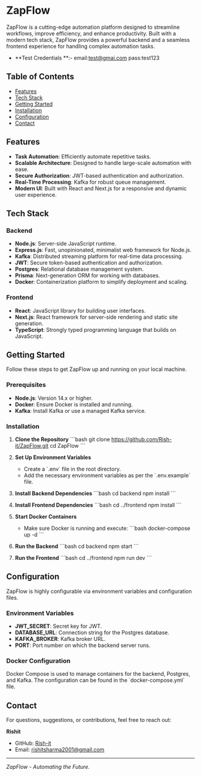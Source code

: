
# ZapFlow

ZapFlow is a cutting-edge automation platform designed to streamline workflows, improve efficiency, and enhance productivity. Built with a modern tech stack, ZapFlow provides a powerful backend and a seamless frontend experience for handling complex automation tasks.
- **Test Credentials **:- email:test@gmai.com
                          pass:test123
## Table of Contents
- [Features](#features)
- [Tech Stack](#tech-stack)
- [Getting Started](#getting-started)
- [Installation](#installation)
- [Configuration](#configuration)
- [Contact](#contact)

## Features
- **Task Automation**: Efficiently automate repetitive tasks.
- **Scalable Architecture**: Designed to handle large-scale automation with ease.
- **Secure Authorization**: JWT-based authentication and authorization.
- **Real-Time Processing**: Kafka for robust queue management.
- **Modern UI**: Built with React and Next.js for a responsive and dynamic user experience.

## Tech Stack

### Backend
- **Node.js**: Server-side JavaScript runtime.
- **Express.js**: Fast, unopinionated, minimalist web framework for Node.js.
- **Kafka**: Distributed streaming platform for real-time data processing.
- **JWT**: Secure token-based authentication and authorization.
- **Postgres**: Relational database management system.
- **Prisma**: Next-generation ORM for working with databases.
- **Docker**: Containerization platform to simplify deployment and scaling.

### Frontend
- **React**: JavaScript library for building user interfaces.
- **Next.js**: React framework for server-side rendering and static site generation.
- **TypeScript**: Strongly typed programming language that builds on JavaScript.

## Getting Started
Follow these steps to get ZapFlow up and running on your local machine.

### Prerequisites
- **Node.js**: Version 14.x or higher.
- **Docker**: Ensure Docker is installed and running.
- **Kafka**: Install Kafka or use a managed Kafka service.

### Installation

1. **Clone the Repository**
    \`\`\`bash
    git clone https://github.com/Rish-it/ZapFlow.git
    cd ZapFlow
    \`\`\`

2. **Set Up Environment Variables**
    - Create a \`.env\` file in the root directory.
    - Add the necessary environment variables as per the \`.env.example\` file.

3. **Install Backend Dependencies**
    \`\`\`bash
    cd backend
    npm install
    \`\`\`

4. **Install Frontend Dependencies**
    \`\`\`bash
    cd ../frontend
    npm install
    \`\`\`

5. **Start Docker Containers**
    - Make sure Docker is running and execute:
    \`\`\`bash
    docker-compose up -d
    \`\`\`

6. **Run the Backend**
    \`\`\`bash
    cd backend
    npm start
    \`\`\`

7. **Run the Frontend**
    \`\`\`bash
    cd ../frontend
    npm run dev
    \`\`\`
 
## Configuration
ZapFlow is highly configurable via environment variables and configuration files.

### Environment Variables
- **JWT_SECRET**: Secret key for JWT.
- **DATABASE_URL**: Connection string for the Postgres database.
- **KAFKA_BROKER**: Kafka broker URL.
- **PORT**: Port number on which the backend server runs.

### Docker Configuration
Docker Compose is used to manage containers for the backend, Postgres, and Kafka. The configuration can be found in the \`docker-compose.yml\` file.


## Contact
For questions, suggestions, or contributions, feel free to reach out:

**Rishit**
- GitHub: [Rish-it](https://github.com/Rish-it)
- Email: [rishitsharma2001@gmail.com](mailto:rishitsharma@gmail.com)

---

*ZapFlow - Automating the Future.*
